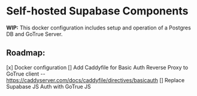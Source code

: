 # Self-hosted Supabase Components

**WIP:** This docker configuration includes setup and operation of a Postgres DB and GoTrue Server.

## Roadmap:

[x] Docker configuration
[] Add Caddyfile for Basic Auth Reverse Proxy to GoTrue client -- https://caddyserver.com/docs/caddyfile/directives/basicauth
[] Replace Supabase JS Auth with GoTrue JS
